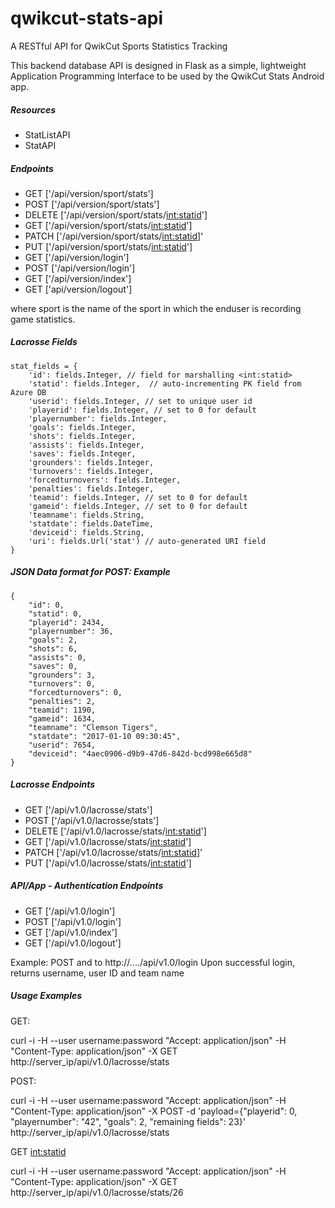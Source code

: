# qwikcut-stats-api
A RESTful API for QwikCut Sports Statistics Tracking

This backend database API is designed in Flask as a simple, lightweight Application Programming
Interface to be used by the QwikCut Stats Android app.

##### Resources

* StatListAPI
* StatAPI


##### Endpoints

* GET ['/api/version/sport/stats']
* POST ['/api/version/sport/stats']
* DELETE ['/api/version/sport/stats/<int:statid>']
* GET ['/api/version/sport/stats/<int:statid>']
* PATCH ['/api/version/sport/stats/<int:statid>]'
* PUT ['/api/version/sport/stats/<int:statid>']
* GET ['/api/version/login']
* POST ['/api/version/login']
* GET ['/api/version/index']
* GET ['api/version/logout']

where sport is the name of the sport in which the enduser is recording game statistics.

##### Lacrosse Fields

```
stat_fields = {
    'id': fields.Integer, // field for marshalling <int:statid>
    'statid': fields.Integer,  // auto-incrementing PK field from Azure DB
    'userid': fields.Integer, // set to unique user id
    'playerid': fields.Integer, // set to 0 for default
    'playernumber': fields.Integer,
    'goals': fields.Integer,
    'shots': fields.Integer,
    'assists': fields.Integer,
    'saves': fields.Integer,
    'grounders': fields.Integer,
    'turnovers': fields.Integer,
    'forcedturnovers': fields.Integer,
    'penalties': fields.Integer,
    'teamid': fields.Integer, // set to 0 for default
    'gameid': fields.Integer, // set to 0 for default
    'teamname': fields.String,
    'statdate': fields.DateTime,
    'deviceid': fields.String,
    'uri': fields.Url('stat') // auto-generated URI field
}
```

##### JSON Data format for POST:  Example

```
{
    "id": 0,
    "statid": 0,
    "playerid": 2434,
    "playernumber": 36,
    "goals": 2,
    "shots": 6,
    "assists": 0,
    "saves": 0,
    "grounders": 3,
    "turnovers": 0,
    "forcedturnovers": 0,
    "penalties": 2,
    "teamid": 1190,
    "gameid": 1634,
    "teamname": "Clemson Tigers",
    "statdate": "2017-01-10 09:30:45",
    "userid": 7654,
    "deviceid": "4aec0906-d9b9-47d6-842d-bcd998e665d8"
}
```

##### Lacrosse Endpoints

* GET ['/api/v1.0/lacrosse/stats']
* POST ['/api/v1.0/lacrosse/stats']
* DELETE ['/api/v1.0/lacrosse/stats/<int:statid>']
* GET ['/api/v1.0/lacrosse/stats/<int:statid>']
* PATCH ['/api/v1.0/lacrosse/stats/<int:statid>]'
* PUT ['/api/v1.0/lacrosse/stats/<int:statid>']


##### API/App - Authentication Endpoints

* GET ['/api/v1.0/login']
* POST ['/api/v1.0/login']
* GET ['/api/v1.0/index']
* GET ['/api/v1.0/logout']

Example:  POST <username> and <password> to http://..../api/v1.0/login
Upon successful login, returns username, user ID and team name

##### Usage Examples

GET:

curl -i -H --user username:password "Accept: application/json" -H "Content-Type: application/json" -X GET http://server_ip/api/v1.0/lacrosse/stats

POST:

curl -i -H --user username:password "Accept: application/json" -H "Content-Type: application/json" -X POST -d 'payload={"playerid": 0, "playernumber": "42", "goals": 2, "remaining fields": 23}' http://server_ip/api/v1.0/lacrosse/stats

GET <int:statid>

curl -i -H --user username:password "Accept: application/json" -H "Content-Type: application/json" -X GET http://server_ip/api/v1.0/lacrosse/stats/26









